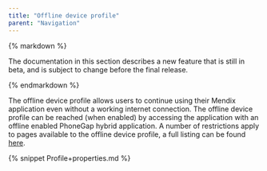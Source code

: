 ```yaml
---
title: "Offline device profile"
parent: "Navigation"
---
```

<div class="alert alert-warning">{% markdown %}

The documentation in this section describes a new feature that is still in beta, and is subject to change before the final release.

{% endmarkdown %}</div>

The offline device profile allows users to continue using their Mendix application even without a working internet connection. The offline device profile can be reached (when enabled) by accessing the application with an offline enabled PhoneGap hybrid application. A number of restrictions apply to pages available to the offline device profile, a full listing can be found [here](Offline). 

{% snippet Profile+properties.md %}
